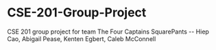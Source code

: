 # CSE-201-Group-Project
CSE 201 group project for team The Four Captains SquarePants -- Hiep Cao, Abigail Pease, Kenten Egbert, Caleb McConnell
